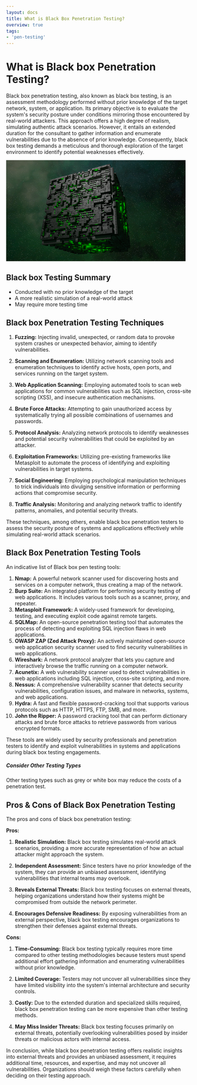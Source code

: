 ```yaml
---
layout: docs
title: What is Black Box Penetration Testing?
overview: true
tags:
- 'pen-testing'
---
```



# What is Black box Penetration Testing? 

Black box penetration testing, also known as black box testing, is an assessment methodology performed without prior knowledge of the target network, system, or application. Its primary objective is to evaluate the system's security posture under conditions mirroring those encountered by real-world attackers. This approach offers a high degree of realism, simulating authentic attack scenarios. However, it entails an extended duration for the consultant to gather information and enumerate vulnerabilities due to the absence of prior knowledge. Consequently, black box testing demands a meticulous and thorough exploration of the target environment to identify potential weaknesses effectively.

![Black-box Penetration Testing](/img/black-box-penetration-testing.png)

## Black box Testing Summary 

- Conducted with no prior knowledge of the target
- A more realistic simulation of a real-world attack
- May require more testing time

## Black box Penetration Testing Techniques 

1. **Fuzzing:** Injecting invalid, unexpected, or random data to provoke system crashes or unexpected behavior, aiming to identify vulnerabilities.

2. **Scanning and Enumeration:** Utilizing network scanning tools and enumeration techniques to identify active hosts, open ports, and services running on the target system.

3. **Web Application Scanning:** Employing automated tools to scan web applications for common vulnerabilities such as SQL injection, cross-site scripting (XSS), and insecure authentication mechanisms.

4. **Brute Force Attacks:** Attempting to gain unauthorized access by systematically trying all possible combinations of usernames and passwords.

5. **Protocol Analysis:** Analyzing network protocols to identify weaknesses and potential security vulnerabilities that could be exploited by an attacker.

6. **Exploitation Frameworks:** Utilizing pre-existing frameworks like Metasploit to automate the process of identifying and exploiting vulnerabilities in target systems.

7. **Social Engineering:** Employing psychological manipulation techniques to trick individuals into divulging sensitive information or performing actions that compromise security.

8. **Traffic Analysis:** Monitoring and analyzing network traffic to identify patterns, anomalies, and potential security threats.

These techniques, among others, enable black box penetration testers to assess the security posture of systems and applications effectively while simulating real-world attack scenarios.

## Black Box Penetration Testing Tools

An indicative list of Black box pen testing tools: 

1. **Nmap:** A powerful network scanner used for discovering hosts and services on a computer network, thus creating a map of the network.
2. **Burp Suite:** An integrated platform for performing security testing of web applications. It includes various tools such as a scanner, proxy, and repeater.
3. **Metasploit Framework:** A widely-used framework for developing, testing, and executing exploit code against remote targets.
4. **SQLMap:** An open-source penetration testing tool that automates the process of detecting and exploiting SQL injection flaws in web applications.
5. **OWASP ZAP (Zed Attack Proxy):** An actively maintained open-source web application security scanner used to find security vulnerabilities in web applications.
6. **Wireshark:** A network protocol analyzer that lets you capture and interactively browse the traffic running on a computer network.
7. **Acunetix:** A web vulnerability scanner used to detect vulnerabilities in web applications including SQL injection, cross-site scripting, and more.
8. **Nessus:** A comprehensive vulnerability scanner that detects security vulnerabilities, configuration issues, and malware in networks, systems, and web applications.
9. **Hydra:** A fast and flexible password-cracking tool that supports various protocols such as HTTP, HTTPS, FTP, SMB, and more.
10. **John the Ripper:** A password cracking tool that can perform dictionary attacks and brute force attacks to retrieve passwords from various encrypted formats.

These tools are widely used by security professionals and penetration testers to identify and exploit vulnerabilities in systems and applications during black box testing engagements.


<div class="note">
  <h5>Consider Other Testing Types</h5>
  <p>Other testing types such as grey or white box may reduce the costs of a penetration test.</p>
</div>

## Pros & Cons of Black Box Penetration Testing

The pros and cons of black box penetration testing:

**Pros:**

1. **Realistic Simulation:** Black box testing simulates real-world attack scenarios, providing a more accurate representation of how an actual attacker might approach the system.

2. **Independent Assessment:** Since testers have no prior knowledge of the system, they can provide an unbiased assessment, identifying vulnerabilities that internal teams may overlook.

3. **Reveals External Threats:** Black box testing focuses on external threats, helping organizations understand how their systems might be compromised from outside the network perimeter.

4. **Encourages Defensive Readiness:** By exposing vulnerabilities from an external perspective, black box testing encourages organizations to strengthen their defenses against external threats.

**Cons:**

1. **Time-Consuming:** Black box testing typically requires more time compared to other testing methodologies because testers must spend additional effort gathering information and enumerating vulnerabilities without prior knowledge.

2. **Limited Coverage:** Testers may not uncover all vulnerabilities since they have limited visibility into the system's internal architecture and security controls.

3. **Costly:** Due to the extended duration and specialized skills required, black box penetration testing can be more expensive than other testing methods.

4. **May Miss Insider Threats:** Black box testing focuses primarily on external threats, potentially overlooking vulnerabilities posed by insider threats or malicious actors with internal access.

In conclusion, while black box penetration testing offers realistic insights into external threats and provides an unbiased assessment, it requires additional time, resources, and expertise, and may not uncover all vulnerabilities. Organizations should weigh these factors carefully when deciding on their testing approach.
